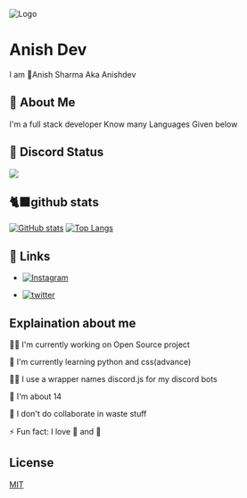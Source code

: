 
![Logo](https://androidart.in/wp-content/uploads/2022/07/depositphotos_274099404-stock-photo-computer-hacker-in-hoodie-obscured_compress83.jpg)


# Anish Dev

I am 🌱Anish Sharma Aka Anishdev


## 🚀 About Me
I'm a full stack developer Know many Languages Given below

## 🐜 Discord Status
 <a href="#"><img src="https://discord.c99.nl/widget/theme-3/707066042563821569.png"></a>
## 🐈‍⬛github stats 
[![GitHub stats](https://github-readme-stats.vercel.app/api?username=anish2dev)](https://github.com/anish2dev)
[![Top Langs](https://github-readme-stats.vercel.app/api/top-langs/?username=anish2dev)](https://github.com/anish2dev)
## 🔗 Links

- [![Instagram](https://img.shields.io/badge/Instagram-E4405F?style=for-the-badge&logo=instagram&logoColor=white)](https://www.linkedin.com/)

- [![twitter](https://img.shields.io/badge/twitter-1DA1F2?style=for-the-badge&logo=twitter&logoColor=white)](https://twitter.com/)


## Explaination about me 
👩‍💻 I'm currently working on Open Source project 

🧠 I'm currently learning python and css(advance)

👯‍♀️ I use a wrapper names  discord.js for my discord bots 

🤔 I'm about 14

💬 I don't do collaborate in waste stuff

⚡️ Fun fact: I love 🎸 and 🥁


## License

[MIT](https://choosealicense.com/licenses/mit/)
